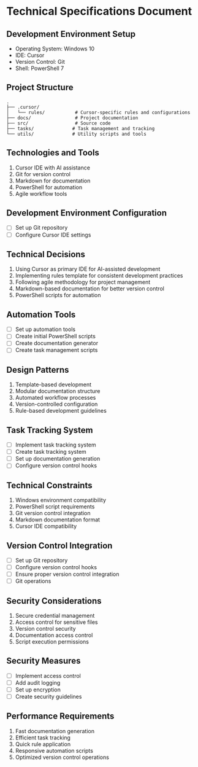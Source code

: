 # Technical Specifications Document

## Development Environment Setup

- Operating System: Windows 10
- IDE: Cursor
- Version Control: Git
- Shell: PowerShell 7

## Project Structure

```
.
├── .cursor/
│   └── rules/           # Cursor-specific rules and configurations
├── docs/                # Project documentation
├── src/                 # Source code
├── tasks/              # Task management and tracking
└── utils/              # Utility scripts and tools
```

## Technologies and Tools

1. Cursor IDE with AI assistance
2. Git for version control
3. Markdown for documentation
4. PowerShell for automation
5. Agile workflow tools

## Development Environment Configuration

- [ ] Set up Git repository
- [ ] Configure Cursor IDE settings

## Technical Decisions

1. Using Cursor as primary IDE for AI-assisted development
2. Implementing rules template for consistent development practices
3. Following agile methodology for project management
4. Markdown-based documentation for better version control
5. PowerShell scripts for automation

## Automation Tools

- [ ] Set up automation tools
- [ ] Create initial PowerShell scripts
- [ ] Create documentation generator
- [ ] Create task management scripts

## Design Patterns

1. Template-based development
2. Modular documentation structure
3. Automated workflow processes
4. Version-controlled configuration
5. Rule-based development guidelines

## Task Tracking System

- [ ] Implement task tracking system
- [ ] Create task tracking system
- [ ] Set up documentation generation
- [ ] Configure version control hooks

## Technical Constraints

1. Windows environment compatibility
2. PowerShell script requirements
3. Git version control integration
4. Markdown documentation format
5. Cursor IDE compatibility

## Version Control Integration

- [ ] Set up Git repository
- [ ] Configure version control hooks
- [ ] Ensure proper version control integration
- [ ] Git operations

## Security Considerations

1. Secure credential management
2. Access control for sensitive files
3. Version control security
4. Documentation access control
5. Script execution permissions

## Security Measures

- [ ] Implement access control
- [ ] Add audit logging
- [ ] Set up encryption
- [ ] Create security guidelines

## Performance Requirements

1. Fast documentation generation
2. Efficient task tracking
3. Quick rule application
4. Responsive automation scripts
5. Optimized version control operations
